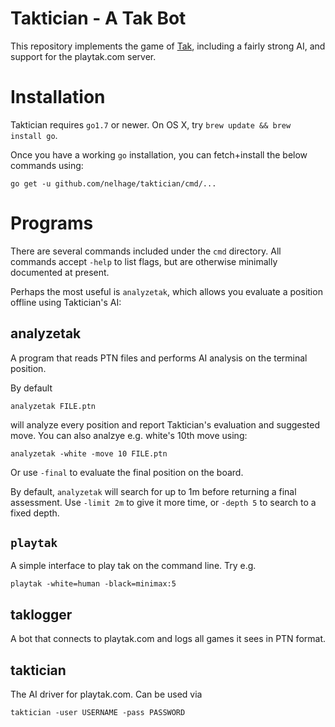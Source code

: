 # Taktician - A Tak Bot

This repository implements the game of [Tak][tak], including a fairly
strong AI, and support for the playtak.com server.

# Installation

Taktician requires `go1.7` or newer. On OS X, try `brew update && brew
install go`.

Once you have a working `go` installation, you can fetch+install the
below commands using:


```
go get -u github.com/nelhage/taktician/cmd/...
```

# Programs

There are several commands included under the `cmd` directory. All
commands accept `-help` to list flags, but are otherwise minimally
documented at present.

Perhaps the most useful is `analyzetak`, which allows you evaluate a
position offline using Taktician's AI:

## analyzetak

A program that reads PTN files and performs AI analysis on the
terminal position.

By default

```
analyzetak FILE.ptn
```

will analyze every position and report Taktician's evaluation and
suggested move. You can also analzye e.g. white's 10th move using:

```
analyzetak -white -move 10 FILE.ptn
```

Or use `-final` to evaluate the final position on the board.

By default, `analyzetak` will search for up to 1m before returning a
final assessment. Use `-limit 2m` to give it more time, or `-depth 5`
to search to a fixed depth.


## `playtak`

A simple interface to play tak on the command line. Try e.g.

```
playtak -white=human -black=minimax:5
```

## taklogger

A bot that connects to playtak.com and logs all games it sees in PTN
format.

## taktician

The AI driver for playtak.com. Can be used via

```
taktician -user USERNAME -pass PASSWORD
```

[tak]: http://cheapass.com/node/215
